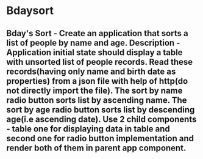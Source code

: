 # Bdaysort
## Bday's Sort - Create an application that sorts a list of people by name and age. Description - Application initial state should display a table with unsorted list of people records. Read these records(having only name and birth date as properties) from a json file with help of http(do not directly import the file). The sort by name radio button sorts list by ascending name. The sort by age radio button sorts list by descending age(i.e ascending date). Use 2 child components - table one for displaying data in table and second one for radio button implementation and render both of them in parent app component.
